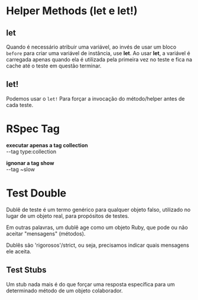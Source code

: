 # Helper Methods (let e let!)

## let

Quando é necessário atribuir uma variável, ao invés de usar um bloco `before` para criar uma variável de instância,
use **let**. Ao usar **let**, a variável é carregada apenas quando ela é utilizada pela primeira vez no teste e fica na
cache até o teste em questão terminar.

## let!

Podemos usar o `let!` Para forçar a invocação do método/helper antes de cada teste.

# RSpec Tag

**executar apenas a tag collection**  
--tag type:collection

**ignonar a tag show**  
--tag ~slow

# Test Double

Dublê de teste é um termo genérico para qualquer objeto falso, utilizado no lugar de um objeto real, para propósitos de testes.

Em outras palavras, um dublê age como um objeto Ruby, que pode ou não aceitar "mensagens" (métodos).

Dublês são 'rigorosos'/strict, ou seja, precisamos indicar quais mensagens ele aceita.

## Test Stubs

Um stub nada mais é do que forçar uma resposta específica para um determinado método de um objeto colaborador.
